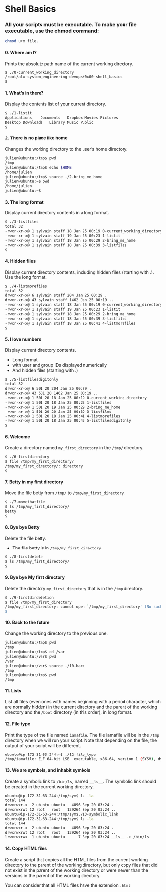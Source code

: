 # Shell Basics

### All your scripts must be executable. To make your file executable, use the chmod command:
```bash
chmod u+x file.
```


#### 0. Where am I?
Prints the absolute path name of the current working directory.

```bash
$ ./0-current_working_directory
/root/alx-system_engineering-devops/0x00-shell_basics
$
```


#### 1. What’s in there?
Display the contents list of your current directory.

```bash
$ ./1-listit
Applications    Documents   Dropbox Movies Pictures
Desktop Downloads   Library Music Public
$
```


#### 2. There is no place like home
Changes the working directory to the user’s home directory.

```bash
julien@ubuntu:/tmp$ pwd
/tmp
julien@ubuntu:/tmp$ echo $HOME
/home/julien
julien@ubuntu:/tmp$ source ./2-bring_me_home
julien@ubuntu:~$ pwd
/home/julien
julien@ubuntu:~$
```


#### 3. The long format
Display current directory contents in a long format.

```bash
$ ./3-listfiles
total 32
-rwxr-xr-x@ 1 sylvain staff 18 Jan 25 00:19 0-current_working_directory
-rwxr-xr-x@ 1 sylvain staff 19 Jan 25 00:23 1-listit
-rwxr-xr-x@ 1 sylvain staff 18 Jan 25 00:29 2-bring_me_home
-rwxr-xr-x@ 1 sylvain staff 18 Jan 25 00:39 3-listfiles
$
```


#### 4. Hidden files
Display current directory contents, including hidden files (starting with .). Use the long format.

```bash
$ ./4-listmorefiles
total 32
drwxr-xr-x@ 6 sylvain staff 204 Jan 25 00:29 .
drwxr-xr-x@ 43 sylvain staff 1462 Jan 25 00:19 ..
-rwxr-xr-x@ 1 sylvain staff 18 Jan 25 00:19 0-current_working_directory
-rwxr-xr-x@ 1 sylvain staff 19 Jan 25 00:23 1-listit
-rwxr-xr-x@ 1 sylvain staff 18 Jan 25 00:29 2-bring_me_home
-rwxr-xr-x@ 1 sylvain staff 18 Jan 25 00:39 3-listfiles
-rwxr-xr-x@ 1 sylvain staff 18 Jan 25 00:41 4-listmorefiles
$
```


#### 5. I love numbers
Display current directory contents.
- Long format
- with user and group IDs displayed numerically
- And hidden files (starting with .)

```bash
$ ./5-listfilesdigitonly
total 32
drwxr-xr-x@ 6 501 20 204 Jan 25 00:29 .
drwxr-xr-x@ 43 501 20 1462 Jan 25 00:19 ..
-rwxr-xr-x@ 1 501 20 18 Jan 25 00:19 0-current_working_directory
-rwxr-xr-x@ 1 501 20 18 Jan 25 00:23 1-listfiles
-rwxr-xr-x@ 1 501 20 19 Jan 25 00:29 2-bring_me_home
-rwxr-xr-x@ 1 501 20 20 Jan 25 00:39 3-listfiles
-rwxr-xr-x@ 1 501 20 18 Jan 25 00:41 4-listmorefiles
-rwxr-xr-x@ 1 501 20 18 Jan 25 00:43 5-listfilesdigitonly
$
```


#### 6. Welcome
Create a directory named `my_first_directory` in the `/tmp/` directory.

```bash
$ ./6-firstdirectory
$ file /tmp/my_first_directory/
/tmp/my_first_directory/: directory
$
```


#### 7. Betty in my first directory
Move the file betty from `/tmp/` to `/tmp/my_first_directory`.

```bash
$ ./7-movethatfile
$ ls /tmp/my_first_directory/
betty
$
```


#### 8. Bye bye Betty
Delete the file betty.

- The file betty is in `/tmp/my_first_directory`

```bash
$ ./8-firstdelete
$ ls /tmp/my_first_directory/
$
```


#### 9. Bye bye My first directory
Delete the directory `my_first_directory` that is in the `/tmp` directory.

```bash
$ ./9-firstdirdeletion
$ file /tmp/my_first_directory
/tmp/my_first_directory: cannot open `/tmp/my_first_directory' (No such file or directory)
$
```


#### 10. Back to the future
Change the working directory to the previous one.

```bash
julien@ubuntu:/tmp$ pwd
/tmp
julien@ubuntu:/tmp$ cd /var
julien@ubuntu:/var$ pwd
/var
julien@ubuntu:/var$ source ./10-back
/tmp
julien@ubuntu:/tmp$ pwd
/tmp

```


#### 11. Lists
List all files (even ones with names beginning with a period character, which are normally hidden) in the current directory and the parent of the working directory and the `/boot` directory (in this order), in long format.


 
#### 12. File type
Print the type of the file named `iamafile`. The file iamafile will be in the `/tmp` directory when we will run your script.
Note that depending on the file, the output of your script will be different.

```bash
ubuntu@ip-172-31-63-244:~$ ./12-file_type
/tmp/iamafile: ELF 64-bit LSB  executable, x86-64, version 1 (SYSV), dynamically linked (uses shared libs), for GNU/Linux 2.6.24, BuildID[sha1]=bd39c07194a778ccc066fc963ca152bdfaa3f971, stripped
```


#### 13. We are symbols, and inhabit symbols
Create a symbolic link to `/bin/ls`, named `__ls__`. The symbolic link should be created in the current working directory.

```bash
ubuntu@ip-172-31-63-244:/tmp/sym$ ls -la
total 144
drwxrwxr-x  2 ubuntu ubuntu   4096 Sep 20 03:24 .
drwxrwxrwt 12 root   root   139264 Sep 20 03:24 ..
ubuntu@ip-172-31-63-244:/tmp/sym$./13-symbolic_link
ubuntu@ip-172-31-63-244:/tmp/sym$ ls -la
total 144
drwxrwxr-x  2 ubuntu ubuntu   4096 Sep 20 03:24 .
drwxrwxrwt 12 root   root   139264 Sep 20 03:24 ..
lrwxrwxrwx  1 ubuntu ubuntu      7 Sep 20 03:24 __ls__ -> /bin/ls
```


#### 14. Copy HTML files
Create a script that copies all the HTML files from the current working directory to the parent of the working directory, but only copy files that did not exist in the parent of the working directory or were newer than the versions in the parent of the working directory.

You can consider that all HTML files have the extension `.html`
